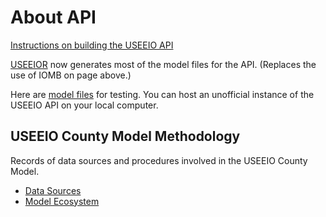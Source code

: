 # About API

[Instructions on building the USEEIO API](https://github.com/USEPA/USEEIO_API/wiki/Build)

[USEEIOR](https://github.com/USEPA/USEEIOR) now generates most of the model files for the API. (Replaces the use of IOMB on page above.)  

Here are [model files](https://www.dropbox.com/sh/af48m0jsusgr3jg/AACzBSJwujR6LU0jZBhAzys6a?dl=0) for testing.
You can host an unofficial instance of the USEEIO API on your local computer.  



<h2 id="countymodel"> USEEIO County Model Methodology</h2>

<p>Records of data sources and procedures involved in the USEEIO County Model.</p>

<div id="content">
<ul>
<li><a href="#datasources">Data Sources</a></li>
<li><a href="#ecosystem">Model Ecosystem</a></li>
<!--<li><a href="#methodology">Estimation Methodology and Decision process</a></li>-->
</ul>



